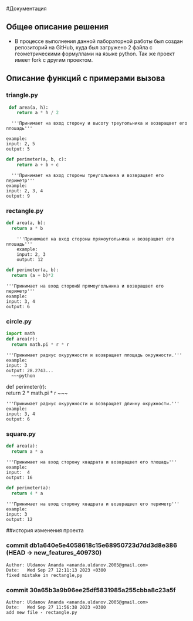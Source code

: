 #Документация
## Общее описание решения
- В процессе выполнения данной лабораторной работы был создан репозиторий на GitHub, куда был загружено 2 файла с геометрическими формуллами на языке python. Так же проект имеет fork с другим проектом.
## Описание функций с примерами вызова
### triangle.py
~~~python
 def area(a, h):  
    return a * h / 2
~~~

      '''Принимает на вход сторону и высоту треугольника и возвращвет его плошадь'''

    example:
    input: 2, 5
    output: 5

  ~~~python
  def perimeter(a, b, c):  
      return a + b + c
  ~~~

      '''Принимает на вход стороны треугольника и возвращвет его периметр'''
    example:
    input: 2, 3, 4
    output: 9

### rectangle.py
  ~~~python
 def area(a, b):  
    return a * b
  ~~~

        '''Принимает на вход стороны прямоугольника и возвращвет его плошадь'''
        example:
        input: 2, 3
        output: 12
  ~~~python
def perimeter(a, b):  
    return (a + b)*2
  ~~~

    '''Принимает на вход сторонЫ прямоугольника и возвращвет его периметр'''
    example:
    input: 3, 4
    output: 6
### circle.py
  ~~~python
import math
def area(r):  
    return math.pi * r * r 
  ~~~
    '''Принимает радиус окуружности и возвращает площадь окружности.'''
    example:
    input: 3
    output: 28.2743...
      ~~~python
def perimeter(r):  
    return 2 * math.pi * r
      ~~~

    '''Принимает радиус окуружности и возвращает длинну окружности.'''
    example:
    input: 3, 4
    output: 6

### square.py
  ~~~python
def area(a):  
    return a * a
  ~~~

    '''Принимает на вход сторону квадрата и возвращвет его плошадь'''
    example:
    input:  4
    output: 16
    
  ~~~python
def perimeter(a):  
    return 4 * a
  ~~~

    '''Принимает на вход сторону квадрата и возвращвет его периметр'''
    example:
    input: 3
    output: 12

##история изменения проекта
### commit db1a640e5e4058618c15e68950723d7dd3d8e386 (HEAD -> new_features_409730)
    Author: Uldanov Ananda <ananda.uldanov.2005@gmail.com>
    Date:   Wed Sep 27 12:11:13 2023 +0300
    fixed mistake in rectangle,py
### commit 30a65b3a9b96ee25df5831985a255cbba8c23a5f

    Author: Uldanov Ananda <ananda.uldanov.2005@gmail.com>
    Date:   Wed Sep 27 11:56:38 2023 +0300
    add new file - rectangle.py

